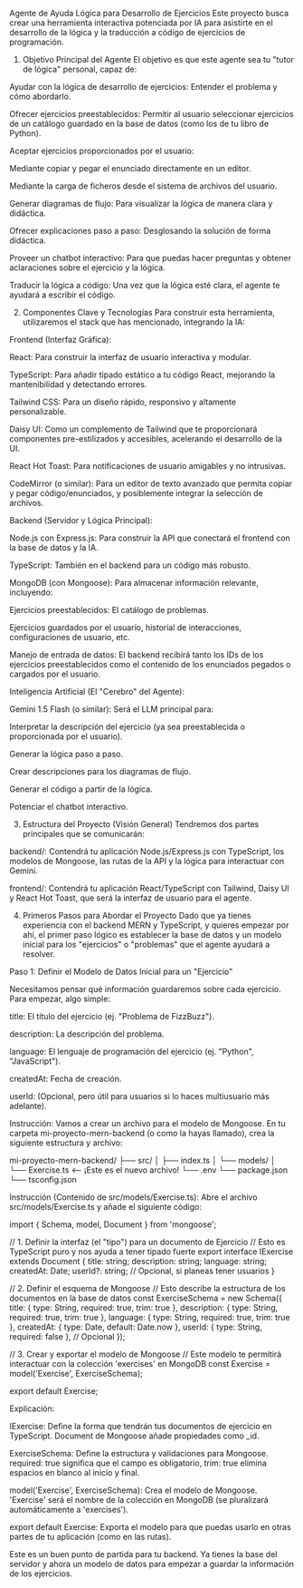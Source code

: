 Agente de Ayuda Lógica para Desarrollo de Ejercicios
Este proyecto busca crear una herramienta interactiva potenciada por IA para asistirte en el desarrollo de la lógica y la traducción a código de ejercicios de programación.

1. Objetivo Principal del Agente
El objetivo es que este agente sea tu "tutor de lógica" personal, capaz de:

Ayudar con la lógica de desarrollo de ejercicios: Entender el problema y cómo abordarlo.

Ofrecer ejercicios preestablecidos: Permitir al usuario seleccionar ejercicios de un catálogo guardado en la base de datos (como los de tu libro de Python).

Aceptar ejercicios proporcionados por el usuario:

Mediante copiar y pegar el enunciado directamente en un editor.

Mediante la carga de ficheros desde el sistema de archivos del usuario.

Generar diagramas de flujo: Para visualizar la lógica de manera clara y didáctica.

Ofrecer explicaciones paso a paso: Desglosando la solución de forma didáctica.

Proveer un chatbot interactivo: Para que puedas hacer preguntas y obtener aclaraciones sobre el ejercicio y la lógica.

Traducir la lógica a código: Una vez que la lógica esté clara, el agente te ayudará a escribir el código.

2. Componentes Clave y Tecnologías
Para construir esta herramienta, utilizaremos el stack que has mencionado, integrando la IA:

Frontend (Interfaz Gráfica):

React: Para construir la interfaz de usuario interactiva y modular.

TypeScript: Para añadir tipado estático a tu código React, mejorando la mantenibilidad y detectando errores.

Tailwind CSS: Para un diseño rápido, responsivo y altamente personalizable.

Daisy UI: Como un complemento de Tailwind que te proporcionará componentes pre-estilizados y accesibles, acelerando el desarrollo de la UI.

React Hot Toast: Para notificaciones de usuario amigables y no intrusivas.

CodeMirror (o similar): Para un editor de texto avanzado que permita copiar y pegar código/enunciados, y posiblemente integrar la selección de archivos.

Backend (Servidor y Lógica Principal):

Node.js con Express.js: Para construir la API que conectará el frontend con la base de datos y la IA.

TypeScript: También en el backend para un código más robusto.

MongoDB (con Mongoose): Para almacenar información relevante, incluyendo:

Ejercicios preestablecidos: El catálogo de problemas.

Ejercicios guardados por el usuario, historial de interacciones, configuraciones de usuario, etc.

Manejo de entrada de datos: El backend recibirá tanto los IDs de los ejercicios preestablecidos como el contenido de los enunciados pegados o cargados por el usuario.

Inteligencia Artificial (El "Cerebro" del Agente):

Gemini 1.5 Flash (o similar): Será el LLM principal para:

Interpretar la descripción del ejercicio (ya sea preestablecida o proporcionada por el usuario).

Generar la lógica paso a paso.

Crear descripciones para los diagramas de flujo.

Generar el código a partir de la lógica.

Potenciar el chatbot interactivo.

3. Estructura del Proyecto (Visión General)
Tendremos dos partes principales que se comunicarán:

backend/: Contendrá tu aplicación Node.js/Express.js con TypeScript, los modelos de Mongoose, las rutas de la API y la lógica para interactuar con Gemini.

frontend/: Contendrá tu aplicación React/TypeScript con Tailwind, Daisy UI y React Hot Toast, que será la interfaz de usuario para el agente.

4. Primeros Pasos para Abordar el Proyecto
Dado que ya tienes experiencia con el backend MERN y TypeScript, y quieres empezar por ahí, el primer paso lógico es establecer la base de datos y un modelo inicial para los "ejercicios" o "problemas" que el agente ayudará a resolver.

Paso 1: Definir el Modelo de Datos Inicial para un "Ejercicio"

Necesitamos pensar qué información guardaremos sobre cada ejercicio. Para empezar, algo simple:

title: El título del ejercicio (ej. "Problema de FizzBuzz").

description: La descripción del problema.

language: El lenguaje de programación del ejercicio (ej. "Python", "JavaScript").

createdAt: Fecha de creación.

userId: (Opcional, pero útil para usuarios si lo haces multiusuario más adelante).

Instrucción: Vamos a crear un archivo para el modelo de Mongoose. En tu carpeta mi-proyecto-mern-backend (o como la hayas llamado), crea la siguiente estructura y archivo:

mi-proyecto-mern-backend/
├── src/
│   ├── index.ts
│   └── models/
│       └── Exercise.ts  <-- ¡Este es el nuevo archivo!
└── .env
└── package.json
└── tsconfig.json

Instrucción (Contenido de src/models/Exercise.ts): Abre el archivo src/models/Exercise.ts y añade el siguiente código:

import { Schema, model, Document } from 'mongoose';

// 1. Definir la interfaz (el "tipo") para un documento de Ejercicio
// Esto es TypeScript puro y nos ayuda a tener tipado fuerte
export interface IExercise extends Document {
  title: string;
  description: string;
  language: string;
  createdAt: Date;
  userId?: string; // Opcional, si planeas tener usuarios
}

// 2. Definir el esquema de Mongoose
// Esto describe la estructura de los documentos en la base de datos
const ExerciseSchema = new Schema<IExercise>({
  title: { type: String, required: true, trim: true },
  description: { type: String, required: true, trim: true },
  language: { type: String, required: true, trim: true },
  createdAt: { type: Date, default: Date.now },
  userId: { type: String, required: false }, // Opcional
});

// 3. Crear y exportar el modelo de Mongoose
// Este modelo te permitirá interactuar con la colección 'exercises' en MongoDB
const Exercise = model<IExercise>('Exercise', ExerciseSchema);

export default Exercise;

Explicación:

IExercise: Define la forma que tendrán tus documentos de ejercicio en TypeScript. Document de Mongoose añade propiedades como _id.

ExerciseSchema: Define la estructura y validaciones para Mongoose. required: true significa que el campo es obligatorio, trim: true elimina espacios en blanco al inicio y final.

model<IExercise>('Exercise', ExerciseSchema): Crea el modelo de Mongoose. 'Exercise' será el nombre de la colección en MongoDB (se pluralizará automáticamente a 'exercises').

export default Exercise: Exporta el modelo para que puedas usarlo en otras partes de tu aplicación (como en las rutas).

Este es un buen punto de partida para tu backend. Ya tienes la base del servidor y ahora un modelo de datos para empezar a guardar la información de los ejercicios.